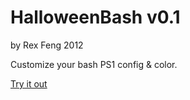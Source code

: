 HalloweenBash v0.1
==================
by Rex Feng 2012

Customize your bash PS1 config & color.

[Try it out](http://xta.github.com/HalloweenBash/ "See Demo")
